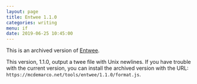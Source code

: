 ```yaml
---
layout: page
title: Entwee 1.1.0
categories: writing
menu: if
date: 2019-06-25 10:45:00
---
```

This is an archived version of [Entwee](/tools/entwee/).

This version, 1.1.0, output a twee file with Unix newlines.  If you have trouble with the current version, you can install the archived version with the URL: `https://mcdemarco.net/tools/entwee/1.1.0/format.js`.

